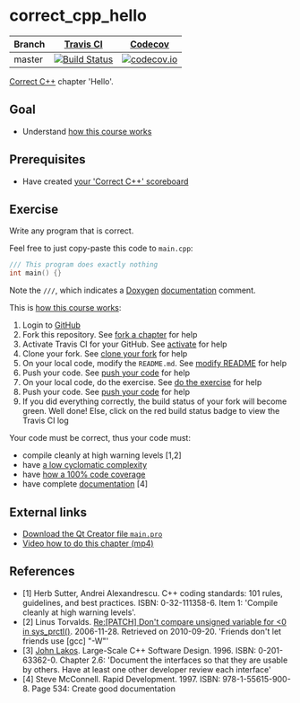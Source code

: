 # correct_cpp_hello

Branch|[Travis CI](https://travis-ci.org)|[Codecov](https://www.codecov.io)
---|---|---
master|[![Build Status](https://travis-ci.org/giulialeone/correct_cpp_hello.svg?branch=master)](https://travis-ci.org/giulialeone/correct_cpp_hello)|[![codecov.io](https://codecov.io/github/giulialeone/correct_cpp_hello/coverage.svg?branch=master)](https://codecov.io/github/giulialeone/correct_cpp_hello/branch/master)

[Correct C++](https://github.com/giulialeone/correct_cpp) chapter 'Hello'.

## Goal

 * Understand [how this course works](https://github.com/giulialeone/correct_cpp/blob/master/doc/how_this_course_works.md)

## Prerequisites

 * Have created [your 'Correct C++' scoreboard](https://github.com/giulialeone/correct_cpp_scoreboard)

## Exercise

Write any program that is correct. 

Feel free to just copy-paste this code to `main.cpp`:

```c++
/// This program does exactly nothing
int main() {}
```

Note the `///`, which indicates a [Doxygen](https://github.com/giulialeone/cpp/blob/master/content/CppDoxygen.md) [documentation](https://github.com/giulialeone/cpp/blob/master/content/CppDocumentation.md) comment.

This is [how this course works](https://github.com/giulialeone/correct_cpp/blob/master/doc/how_this_course_works.md):

  1. Login to [GitHub](https://github.com/)
  2. Fork this repository. See [fork a chapter](https://github.com/giulialeone/correct_cpp/blob/master/doc/fork_a_chapter.md) for help
  3. Activate Travis CI for your GitHub. See [activate](https://github.com/giulialeone/correct_cpp/blob/master/doc/activate.md) for help 
  4. Clone your fork. See [clone your fork](https://github.com/giulialeone/correct_cpp/blob/master/doc/clone_your_fork.md) for help
  5. On your local code, modify the `README.md`. See [modify README](https://github.com/giulialeone/correct_cpp/blob/master/doc/modify_readme.md) for help
  6. Push your code. See [push your code](https://github.com/giulialeone/correct_cpp/blob/master/doc/push_your_code.md) for help
  7. On your local code, do the exercise. See [do the exercise](https://github.com/giulialeone/correct_cpp/blob/master/doc/do_the_exercise.md) for help
  8. Push your code. See [push your code](https://github.com/giulialeone/correct_cpp/blob/master/doc/push_your_code.md) for help
  9. If you did everything correctly, the build status of your fork will become green. Well done! Else, click on the red build status badge to view the Travis CI log

Your code must be correct, thus your code must:

 * compile cleanly at high warning levels [1,2] 
 * have [a low cyclomatic complexity](https://github.com/giulialeone/correct_cpp/blob/master/doc/lower_cyclomatic_complexity.md)
 * have [how a 100% code coverage](https://github.com/giulialeone/correct_cpp/blob/master/doc/get_100_percent_code_coverage.md)
 * have complete [documentation](https://github.com/giulialeone/cpp/blob/master/content/CppDocumentation.md) [4]

## External links

 * [Download the Qt Creator file `main.pro`](https://raw.githubusercontent.com/giulialeone/correct_cpp/master/shared/main.pro)
 * [Video how to do this chapter (mp4)](http://www.giulialeone.nl/correct_cpp_hello.mp4)

## References

 * [1] Herb Sutter, Andrei Alexandrescu. C++ coding standards: 101 rules, guidelines, and best practices. ISBN: 0-32-111358-6. Item 1: 'Compile cleanly at high warning levels'.
 * [2] Linus Torvalds. [Re:[PATCH] Don't compare unsigned variable for &lt;0 in sys\_prctl()](http://linux.derkeiler.com/Mailing-Lists/Kernel/2006-11/msg08325.html). 2006-11-28. Retrieved on 2010-09-20. 'Friends don't let friends use [gcc] "-W"'
 * [3] [John Lakos](CppJohnLakos.md). Large-Scale C++ Software Design. 1996. ISBN: 0-201-63362-0. Chapter 2.6: 'Document the interfaces so that they are usable by others. Have at least one other developer review each interface'
 * [4] Steve McConnell. Rapid Development. 1997. ISBN: 978-1-55615-900-8. Page 534: Create good documentation
